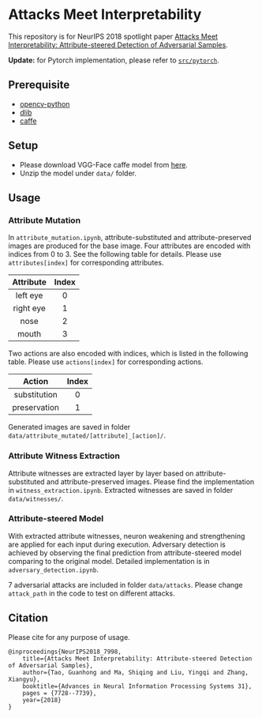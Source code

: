 # Attacks Meet Interpretability

This repository is for NeurIPS 2018 spotlight paper [Attacks Meet Interpretability: Attribute-steered Detection of Adversarial Samples](http://papers.nips.cc/paper/7998-attacks-meet-interpretability-attribute-steered-detection-of-adversarial-samples.pdf).

**Update:** for Pytorch implementation, please refer to [`src/pytorch`](/src/pytorch).

## Prerequisite

* [opencv-python](https://pypi.org/project/opencv-python/)
* [dlib](https://pypi.org/project/dlib/)
* [caffe](http://caffe.berkeleyvision.org/)

## Setup

* Please download VGG-Face caffe model from [here](http://www.robots.ox.ac.uk/~vgg/software/vgg_face/).
* Unzip the model under `data/` folder.

## Usage

### Attribute Mutation

In `attribute_mutation.ipynb`, attribute-substituted and attribute-preserved images are produced for the base image. Four attributes are encoded with indices from 0 to 3. See the following table for details. Please use `attributes[index]` for corresponding attributes.

| Attribute | Index |
|:---------:|:-----:|
| left eye  |   0   |
| right eye |   1   |
| nose      |   2   |
| mouth     |   3   |

Two actions are also encoded with indices, which is listed in the following table. Please use `actions[index]` for corresponding actions.

|    Action    | Index |
|:------------:|:-----:|
| substitution |   0   |
| preservation |   1   |

Generated images are saved in folder `data/attribute_mutated/[attribute]_[action]/`.

### Attribute Witness Extraction

Attribute witnesses are extracted layer by layer based on attribute-substituted and attribute-preserved images. Please find the implementation in `witness_extraction.ipynb`. Extracted witnesses are saved in folder `data/witnesses/`.

### Attribute-steered Model

With extracted attribute witnesses, neuron weakening and strengthening are applied for each input during execution. Adversary detection is achieved by observing the final prediction from attribute-steered model comparing to the original model. Detailed implementation is in `adversary_detection.ipynb`.

7 adversarial attacks are included in folder `data/attacks`. Please change `attack_path` in the code to test on different attacks.

## Citation

Please cite for any purpose of usage.

    @inproceedings{NeurIPS2018_7998,
        title={Attacks Meet Interpretability: Attribute-steered Detection of Adversarial Samples},
        author={Tao, Guanhong and Ma, Shiqing and Liu, Yingqi and Zhang, Xiangyu},
        booktitle={Advances in Neural Information Processing Systems 31},
        pages = {7728--7739},
        year={2018}
    }
